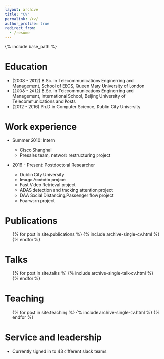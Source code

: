 ```yaml
---
layout: archive
title: "CV"
permalink: /cv/
author_profile: true
redirect_from:
  - /resume
---
```


{% include base_path %}

Education
======
* (2008 - 2012) B.Sc. in Telecommunications Enginerring and Management, School of EECS, Queen Mary University of London
* (2008 - 2012) B.Sc. in Telecommunications Enginerring and Management, International School, Beijing University of Telecommunications and Posts
* (2012 - 2016) Ph.D in Computer Science, Dublin City University

Work experience
======
* Summer 2010: Intern
  * Cisco Shanghai
  * Presales team, network restructuring project

* 2016 - Present: Postdoctoral Researcher
  * Dublin City University
  * Image Aestetic project
  * Fast Video Retrieval project
  * ADAS detection and tracking attention project
  * DAA Social Distancing/Passenger flow project
  * Foarwarn project

<!---  
Skills
======
* Skill 1
* Skill 2
  * Sub-skill 2.1
  * Sub-skill 2.2
  * Sub-skill 2.3
* Skill 3
--->

Publications
======
  <ul>{% for post in site.publications %}
    {% include archive-single-cv.html %}
  {% endfor %}</ul>
  
Talks
======
  <ul>{% for post in site.talks %}
    {% include archive-single-talk-cv.html %}
  {% endfor %}</ul>
  
Teaching
======
  <ul>{% for post in site.teaching %}
    {% include archive-single-cv.html %}
  {% endfor %}</ul>
  
Service and leadership
======
* Currently signed in to 43 different slack teams
